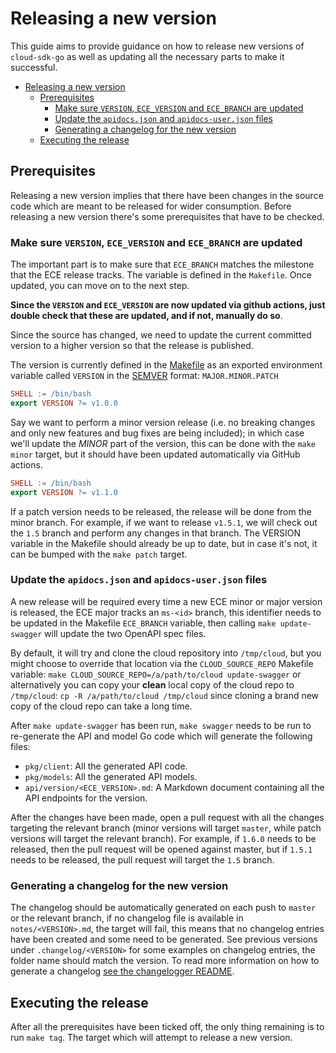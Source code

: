 # Releasing a new version

This guide aims to provide guidance on how to release new versions of `cloud-sdk-go` as well as updating all the necessary parts to make it successful.

- [Releasing a new version](#releasing-a-new-version)
  - [Prerequisites](#prerequisites)
    - [Make sure `VERSION`, `ECE_VERSION` and `ECE_BRANCH` are updated](#make-sure-version-ece_version-and-ece_branch-are-updated)
    - [Update the `apidocs.json` and `apidocs-user.json` files](#update-the-apidocsjson-and-apidocs-userjson-files)
    - [Generating a changelog for the new version](#generating-a-changelog-for-the-new-version)
  - [Executing the release](#executing-the-release)

## Prerequisites

Releasing a new version implies that there have been changes in the source code which are meant to be released for wider consumption. Before releasing a new version there's some prerequisites that have to be checked.

### Make sure `VERSION`, `ECE_VERSION` and `ECE_BRANCH` are updated

The important part is to make sure that `ECE_BRANCH` matches the milestone that the ECE release tracks. The variable is defined in the `Makefile`. Once updated, you can move on to the next step.

**Since the `VERSION` and `ECE_VERSION`  are now updated via github actions, just double check that these are updated, and if not, manually do so**.

Since the source has changed, we need to update the current committed version to a higher version so that the release is published.

The version is currently defined in the [Makefile](./Makefile) as an exported environment variable called `VERSION` in the [SEMVER](https://semver.org) format: `MAJOR.MINOR.PATCH`

```Makefile
SHELL := /bin/bash
export VERSION ?= v1.0.0
```

Say we want to perform a minor version release (i.e. no breaking changes and only new features and bug fixes are being included); in which case we'll update the _MINOR_ part of the version, this can be done with the `make minor` target, but it should have been updated automatically via GitHub actions.

```Makefile
SHELL := /bin/bash
export VERSION ?= v1.1.0
```

If a patch version needs to be released, the release will be done from the minor branch. For example, if we want to release `v1.5.1`, we will check out the `1.5` branch and perform any changes in that branch. The VERSION variable in the Makefile should already be up to date, but in case it's not, it can be bumped with the `make patch` target.

### Update the `apidocs.json` and `apidocs-user.json` files

A new release will be required every time a new ECE minor or major version is released, the ECE major tracks an `ms-<id>` branch, this identifier needs to be updated in the Makefile `ECE_BRANCH` variable, then calling `make update-swagger` will update the two OpenAPI spec files.

By default, it will try and clone the cloud repository into `/tmp/cloud`, but you might choose to override that location via the `CLOUD_SOURCE_REPO` Makefile variable: `make CLOUD_SOURCE_REPO=/a/path/to/cloud update-swagger` or alternatively you can copy your **clean** local copy of the cloud repo to `/tmp/cloud`: `cp -R /a/path/to/cloud /tmp/cloud` since cloning a brand new copy of the cloud repo can take a long time.

After `make update-swagger` has been run, `make swagger` needs to be run to re-generate the API and model Go code which will generate the following files:

* `pkg/client`: All the generated API code.
* `pkg/models`: All the generated API models.
* `api/version/<ECE_VERSION>.md`: A Markdown document containing all the API endpoints for the version.

After the changes have been made, open a pull request with all the changes targeting the relevant branch (minor versions will target `master`, while patch versions will target the relevant branch). For example, if `1.6.0` needs to be released, then the pull request will be opened against master, but if `1.5.1` needs to be released, the pull request will target the `1.5` branch.

### Generating a changelog for the new version

The changelog should be automatically generated on each push to `master` or the relevant branch, if no changelog file is available in `notes/<VERSION>.md`, the target will fail, this means that no changelog entries have been created and some need to be generated. See previous versions under `.changelog/<VERSION>` for some examples on changelog entries, the folder name should match the version. To read more information on how to generate a changelog [see the changelogger README](../cmd/changelogger/README.md).

## Executing the release

After all the prerequisites have been ticked off, the only thing remaining is to run `make tag`. The target which will attempt to release a new version.
